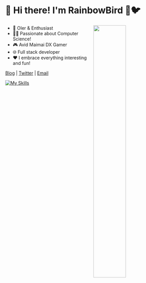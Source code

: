 # 👋 Hi there! I'm RainbowBird 🌈🐦

<a href="https://github.com/luoling8192?tab=repositories" >
  <img align=right width="45%" src="https://github-readme-stats.vercel.app/api?username=luoling8192&show_icons=true&theme=rose" />
</a>

- 🧠 OIer & Enthusiast
- 👩‍💻 Passionate about Computer Science!
- 🎮 Avid Maimai DX Gamer
- 🌐 Full stack developer
- ❤️ I embrace everything interesting and fun!

[Blog](https://blog.luoling.moe) | [Twitter](https://www.twitter.com/luoling8192) | [Email](mailto:me@luoling.moe)

[![My Skills](https://skillicons.dev/icons?i=ts,js,html,sass,c,cpp,python,java,cs,php,nodejs,vue,react,vite,redux,express,jquery,regex,electron,docker,workers,linux,bash,vim,nginx,git,md,mysql,vscode,idea,&theme=light)](https://skillicons.dev)

